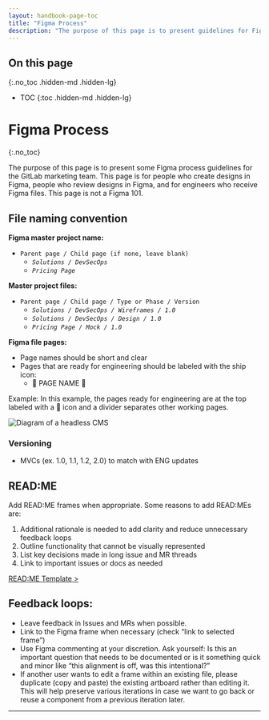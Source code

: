 ```yaml
---
layout: handbook-page-toc
title: "Figma Process"
description: "The purpose of this page is to present guidelines for Figma."
---
```


## On this page
{:.no_toc .hidden-md .hidden-lg}

- TOC
{:toc .hidden-md .hidden-lg}

# Figma Process
{:.no_toc}

The purpose of this page is to present some Figma process guidelines for the GitLab marketing team. This page is for people who create designs in Figma, people who review designs in Figma, and for engineers who receive Figma files. This page is not a Figma 101. 

## File naming convention

**Figma master project name:**
* `Parent page / Child page (if none, leave blank)`
    * *`Solutions / DevSecOps`* 
    * *`Pricing Page`*

**Master project files:**
* `Parent page / Child page / Type or Phase / Version`
    * *`Solutions / DevSecOps / Wireframes / 1.0`* 
    * *`Solutions / DevSecOps / Design / 1.0`*
    * *`Pricing Page / Mock / 1.0`*

**Figma file pages:**
* Page names should be short and clear
* Pages that are ready for engineering should be labeled with the ship icon:
    * 🚢 PAGE NAME 🚢

Example: In this example, the pages ready for engineering are at the top labeled with a 🚢 icon and a divider separates other working pages. 

![Diagram of a headless CMS](/images/handbook/growth-marketing/figma-page-naming.png)

### Versioning
* MVCs (ex. 1.0, 1.1, 1.2, 2.0) to match with ENG updates

## READ:ME
Add READ:ME frames when appropriate. Some reasons to add READ:MEs are:

1. Additional rationale is needed to add clarity and reduce unnecessary feedback loops
1. Outline functionality that cannot be visually represented
1. List key decisions made in long issue and MR threads
1. Link to important issues or docs as needed

[READ:ME Template >](https://www.figma.com/file/9GzJNLpyzlFmiimnmEfyt7/README-Templates?node-id=0%3A1)

## Feedback loops:

* Leave feedback in Issues and MRs when possible.
* Link to the Figma frame when necessary (check “link to selected frame”)
* Use Figma commenting at your discretion. Ask yourself: Is this an important question that needs to be documented or is it something quick and minor like “this alignment is off, was this intentional?”
* If another user wants to edit a frame within an existing file, please duplicate (copy and paste) the existing artboard rather than editing it. This will help preserve various iterations in case we want to go back or reuse a component from a previous iteration later.




---

